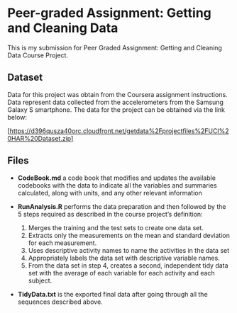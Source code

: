 # Peer-graded Assignment: Getting and Cleaning Data

This is my submission for Peer Graded Assignment: Getting and Cleaning Data Course Project.

## Dataset

Data for this project was obtain from the Coursera assignment instructions. Data represent data collected from the accelerometers from the Samsung Galaxy S smartphone. The data for the project can be obtained via the link below:

[https://d396qusza40orc.cloudfront.net/getdata%2Fprojectfiles%2FUCI%20HAR%20Dataset.zip]

## Files

- **CodeBook.md**  a code book that modifies and updates the available codebooks with the data to indicate all the variables and summaries calculated, along with units, and any other relevant information

- **RunAnalysis.R** performs the data preparation and then followed by the 5 steps required as described in the course project’s definition:
  1. Merges the training and the test sets to create one data set.
  2. Extracts only the measurements on the mean and standard deviation for each measurement.
  3. Uses descriptive activity names to name the activities in the data set
  4. Appropriately labels the data set with descriptive variable names.
  5. From the data set in step 4, creates a second, independent tidy data set with the average of each variable for each activity and each subject.

- **TidyData.txt** is the exported final data after going through all the sequences described above.
